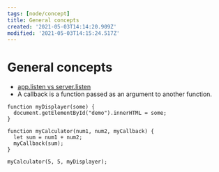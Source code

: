 ```yaml
---
tags: [node/concept]
title: General concepts
created: '2021-05-03T14:14:20.909Z'
modified: '2021-05-03T14:15:24.517Z'
---
```


# General concepts
+ [app.listen vs server.listen](https://stackoverflow.com/questions/17696801/express-js-app-listen-vs-server-listen)
+ A callback is a function passed as an argument to another function.
```
function myDisplayer(some) {
  document.getElementById("demo").innerHTML = some;
}

function myCalculator(num1, num2, myCallback) {
  let sum = num1 + num2;
  myCallback(sum);
}

myCalculator(5, 5, myDisplayer);
```



